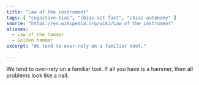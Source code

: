 ```yaml
---
title: "Law of the instrument"
tags: [ "cognitive-bias", "cbias-act-fast", "cbias-autonomy" ]
source: "https://en.wikipedia.org/wiki/Law_of_the_instrument"
aliases:
  - Law of the hammer
  - Golden hammer
excerpt: "We tend to over-rely on a familiar tool."  

---
```


We tend to over-rely on a familiar tool. If all you have is a hammer, then all problems look like a nail.

